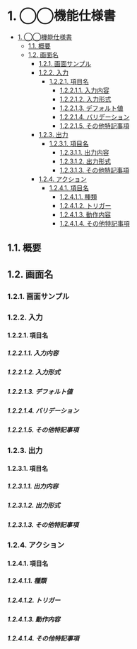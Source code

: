 # 1. ◯◯機能仕様書

<!-- @import "[TOC]" {cmd="toc" depthFrom=1 depthTo=6 orderedList=false} -->

<!-- code_chunk_output -->

- [1. ◯◯機能仕様書](#1-機能仕様書)
  - [1.1. 概要](#11-概要)
  - [1.2. 画面名](#12-画面名)
    - [1.2.1. 画面サンプル](#121-画面サンプル)
    - [1.2.2. 入力](#122-入力)
      - [1.2.2.1. 項目名](#1221-項目名)
        - [1.2.2.1.1. 入力内容](#12211-入力内容)
        - [1.2.2.1.2. 入力形式](#12212-入力形式)
        - [1.2.2.1.3. デフォルト値](#12213-デフォルト値)
        - [1.2.2.1.4. バリデーション](#12214-バリデーション)
        - [1.2.2.1.5. その他特記事項](#12215-その他特記事項)
    - [1.2.3. 出力](#123-出力)
      - [1.2.3.1. 項目名](#1231-項目名)
        - [1.2.3.1.1. 出力内容](#12311-出力内容)
        - [1.2.3.1.2. 出力形式](#12312-出力形式)
        - [1.2.3.1.3. その他特記事項](#12313-その他特記事項)
    - [1.2.4. アクション](#124-アクション)
      - [1.2.4.1. 項目名](#1241-項目名)
        - [1.2.4.1.1. 種類](#12411-種類)
        - [1.2.4.1.2. トリガー](#12412-トリガー)
        - [1.2.4.1.3. 動作内容](#12413-動作内容)
        - [1.2.4.1.4. その他特記事項](#12414-その他特記事項)

<!-- /code_chunk_output -->

## 1.1. 概要

## 1.2. 画面名

### 1.2.1. 画面サンプル

### 1.2.2. 入力

#### 1.2.2.1. 項目名

##### 1.2.2.1.1. 入力内容

##### 1.2.2.1.2. 入力形式

##### 1.2.2.1.3. デフォルト値

##### 1.2.2.1.4. バリデーション

##### 1.2.2.1.5. その他特記事項

### 1.2.3. 出力

#### 1.2.3.1. 項目名

##### 1.2.3.1.1. 出力内容

##### 1.2.3.1.2. 出力形式

##### 1.2.3.1.3. その他特記事項

### 1.2.4. アクション

#### 1.2.4.1. 項目名

##### 1.2.4.1.1. 種類

##### 1.2.4.1.2. トリガー

##### 1.2.4.1.3. 動作内容

##### 1.2.4.1.4. その他特記事項
